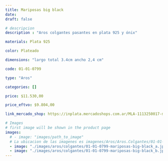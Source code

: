 ```yaml
---
title: Mariposas big black
date: 
draft: false

# descripcion
description : "Aros colgantes pasantes en plata 925 y ónix"

materials: Plata 925

color: Plateado

dimensions: "largo total 3.4cm ancho 2,4 cm"

code: 01-01-0799

type: "Aros"

categories: []

price: $11.530,00

price_eftvo: $9.804,00

link_mercado_shop: https://inplata.mercadoshops.com.ar/MLA-1113250017-mariposas-big-black-_JM

# Images
# first image will be shown in the product page
images:
  # - image: "images/path_to_image"
  # La ubicacion de las imagenes es imagenes/Aros/Aros.Colgantes/01-01-0799-mariposas-big-black
  - image: "./images/aros/colgantes/01-01-0799-mariposas-big-black_a.jpg"
  - image: "./images/aros/colgantes/01-01-0799-mariposas-big-black_b.jpg"
---
```

